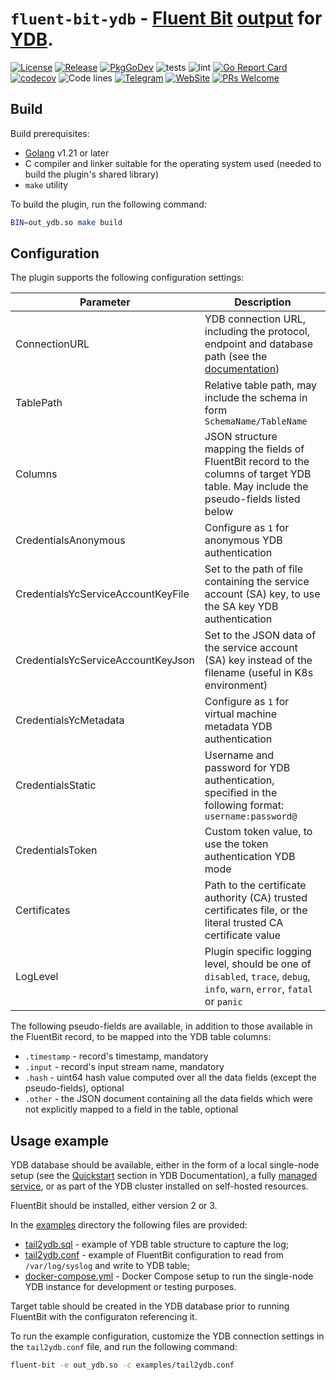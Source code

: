 # `fluent-bit-ydb` - [Fluent Bit](https://fluentbit.io) [output](https://docs.fluentbit.io/manual/concepts/data-pipeline/output) for [YDB](https://github.com/ydb-platform/ydb).

[![License](https://img.shields.io/badge/License-Apache%202.0-blue.svg)](https://github.com/ydb-platform/ydb/blob/main/LICENSE)
[![Release](https://img.shields.io/github/v/release/ydb-platform/fluent-bit-ydb.svg?style=flat-square)](https://github.com/ydb-platform/fluent-bit-ydb/releases)
[![PkgGoDev](https://pkg.go.dev/badge/github.com/ydb-platform/fluent-bit-ydb)](https://pkg.go.dev/github.com/ydb-platform/fluent-bit-ydb)
![tests](https://github.com/ydb-platform/fluent-bit-ydb/workflows/tests/badge.svg?branch=main)
![lint](https://github.com/ydb-platform/fluent-bit-ydb/workflows/lint/badge.svg?branch=main)
[![Go Report Card](https://goreportcard.com/badge/github.com/ydb-platform/fluent-bit-ydb)](https://goreportcard.com/report/github.com/ydb-platform/fluent-bit-ydb)
[![codecov](https://codecov.io/gh/ydb-platform/fluent-bit-ydb/badge.svg?precision=2)](https://app.codecov.io/gh/ydb-platform/fluent-bit-ydb)
![Code lines](https://sloc.xyz/github/ydb-platform/fluent-bit-ydb/?category=code)
[![Telegram](https://img.shields.io/badge/chat-on%20Telegram-2ba2d9.svg)](https://t.me/ydb_en)
[![WebSite](https://img.shields.io/badge/website-ydb.tech-blue.svg)](https://ydb.tech)
[![PRs Welcome](https://img.shields.io/badge/PRs-welcome-brightgreen.svg)](https://github.com/ydb-platform/fluent-bit-ydb/blob/main/CONTRIBUTING.md)

## Build

Build prerequisites:

* [Golang](https://go.dev/dl/) v1.21 or later
* C compiler and linker suitable for the operating system used (needed to build the plugin's shared library)
* `make` utility

To build the plugin, run the following command:

```bash
BIN=out_ydb.so make build
```

## Configuration

The plugin supports the following configuration settings:

| Parameter     | Description |
|---------------|-------------|
| ConnectionURL | YDB connection URL, including the protocol, endpoint and database path (see the [documentation](https://ydb.tech/docs/en/concepts/connect)) |
| TablePath | Relative table path, may include the schema in form `SchemaName/TableName` |
| Columns | JSON structure mapping the fields of FluentBit record to the columns of target YDB table. May include the pseudo-fields listed below |
| CredentialsAnonymous | Configure as `1` for anonymous YDB authentication |
| CredentialsYcServiceAccountKeyFile | Set to the path of file containing the service account (SA) key, to use the SA key YDB authentication |
| CredentialsYcServiceAccountKeyJson | Set to the JSON data of the service account (SA) key instead of the filename (useful in K8s environment) |
| CredentialsYcMetadata | Configure as `1` for virtual machine metadata YDB authentication |
| CredentialsStatic | Username and password for YDB authentication, specified in the following format: `username:password@` |
| CredentialsToken | Custom token value, to use the token authentication YDB mode |
| Certificates | Path to the certificate authority (CA) trusted certificates file, or the literal trusted CA certificate value |
| LogLevel | Plugin specific logging level, should be one of `disabled`, `trace`, `debug`, `info`, `warn`, `error`, `fatal` or `panic` |

The following pseudo-fields are available, in addition to those available in the FluentBit record, to be mapped into the YDB table columns:

* `.timestamp` - record's timestamp, mandatory
* `.input` - record's input stream name, mandatory
* `.hash` - uint64 hash value computed over all the data fields (except the pseudo-fields), optional
* `.other` - the JSON document containing all the data fields which were not explicitly mapped to a field in the table, optional

## Usage example 

YDB database should be available, either in the form of a local single-node setup (see the [Quickstart](https://ydb.tech/docs/en/quickstart) section in YDB Documentation), a fully [managed service](https://yandex.cloud/en/services/ydb), or as part of the YDB cluster installed on self-hosted resources.

FluentBit should be installed, either version 2 or 3.

In the [examples](./examples/) directory the following files are provided:

* [tail2ydb.sql](./examples/tail2ydb.sql) - example of YDB table structure to capture the log;
* [tail2ydb.conf](./examples/tail2ydb.conf) - example of FluentBit configuration to read from `/var/log/syslog` and write to YDB table;
* [docker-compose.yml](./examples/docker-compose.yml) - Docker Compose setup to run the single-node YDB instance for development or testing purposes.

Target table should be created in the YDB database prior to running FluentBit with the configuraton referencing it.

To run the example configuration, customize the YDB connection settings in the `tail2ydb.conf` file, and run the following command:

```bash
fluent-bit -e out_ydb.so -c examples/tail2ydb.conf
```
